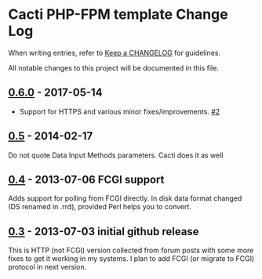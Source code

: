 # Cacti PHP-FPM template Change Log

When writing entries, refer to [Keep a CHANGELOG](http://keepachangelog.com/) for guidelines.

All notable changes to this project will be documented in this file.

## [0.6.0] - 2017-05-14

- Support for HTTPS and various minor fixes/improvements. [#2]

[0.6.0]: https://github.com/glensc/cacti-template-php-fpm/compare/0.5...0.6.0
[#2]: https://github.com/glensc/cacti-template-php-fpm/pull/2

## [0.5] - 2014-02-17

Do not quote Data Input Methods parameters. Cacti does it as well

[0.5]: https://github.com/glensc/cacti-template-php-fpm/compare/0.4...0.5

## [0.4] - 2013-07-06 FCGI support

Adds support for polling from FCGI directly.
In disk data format changed (DS renamed in .rrd), provided Perl helps you to convert.

[0.4]: https://github.com/glensc/cacti-template-php-fpm/compare/0.3...0.4

## [0.3] - 2013-07-03 initial github release

This is HTTP (not FCGI) version collected from forum posts with some more fixes to get it working in my systems.
I plan to add FCGI (or migrate to FCGI) protocol in next version.

[0.3]: https://github.com/glensc/cacti-template-php-fpm/commits/0.3
